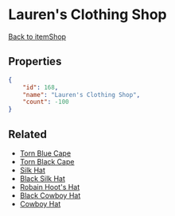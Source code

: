 # Lauren's Clothing Shop

<no description available>

[Back to itemShop](../item-shops.md)

## Properties

```json
{
    "id": 168,
    "name": "Lauren's Clothing Shop",
    "count": -100
}
```

## Related

- [Torn Blue Cape](../items/4974-torn-blue-cape.md)
- [Torn Black Cape](../items/4975-torn-black-cape.md)
- [Silk Hat](../items/4976-silk-hat.md)
- [Black Silk Hat](../items/4977-black-silk-hat.md)
- [Robain Hoot's Hat](../items/4978-robain-hoot-s-hat.md)
- [Black Cowboy Hat](../items/4979-black-cowboy-hat.md)
- [Cowboy Hat](../items/4980-cowboy-hat.md)

